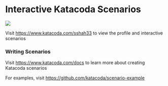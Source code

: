 # Interactive Katacoda Scenarios

[![](http://shields.katacoda.com/katacoda/sshah33/count.svg)](https://www.katacoda.com/sshah33 "Get your profile on Katacoda.com")

Visit https://www.katacoda.com/sshah33 to view the profile and interactive scenarios

### Writing Scenarios
Visit https://www.katacoda.com/docs to learn more about creating Katacoda scenarios

For examples, visit https://github.com/katacoda/scenario-example
